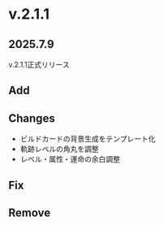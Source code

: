 # v.2.1.1
## 2025.7.9
v.2.1.1正式リリース

## Add

## Changes
- ビルドカードの背景生成をテンプレート化
- 軌跡レベルの角丸を調整
- レベル・属性・運命の余白調整

## Fix

## Remove